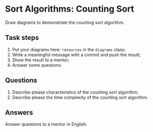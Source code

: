 # Sort Algorithms: Counting Sort

Draw diagrams to demonstrate the counting sort algorithm.

## Task steps

1. Put your diagrams here: `resources` in the `diagrams` class;
2. Write a meaningful message with a commit and push the result;
3. Show the result to a mentor;
4. Answer some questions.

## Questions

1. Describe please characteristics of the counting sort algorithm;
2. Describe please the time complexity of the counting sort algorithm.

## Answers

Answer questions to a mentor in English.